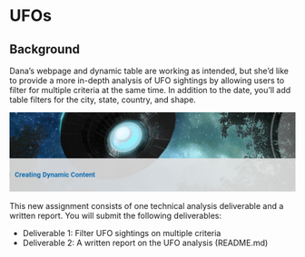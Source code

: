# UFOs

## Background
Dana’s webpage and dynamic table are working as intended, but she’d like to provide a more in-depth analysis of UFO sightings by allowing users to filter for multiple criteria at the same time. In addition to the date, you’ll add table filters for the city, state, country, and shape.

![](Resources/intro.PNG)

This new assignment consists of one technical analysis deliverable and a written report. You will submit the following deliverables:

- Deliverable 1: Filter UFO sightings on multiple criteria
- Deliverable 2: A written report on the UFO analysis (README.md)
